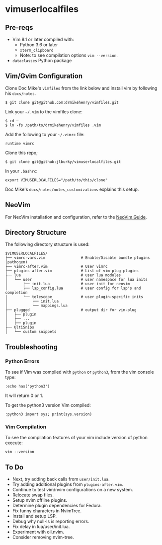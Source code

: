 vimuserlocalfiles
=================

Pre-reqs
--------
* Vim 8.1 or later compiled with:
    * Python 3.6 or later
    * `xterm_clipboard`
    * Note: to see compilation options `vim --version`.
* `dataclasses` Python package 

Vim/Gvim Configuration
----------------------

Clone Doc Mike's `vimfiles` from the link below and install vim by following his
  `docs/notes`.
```
$ git clone git@github.com:drmikehenry/vimfiles.git
```

Link your `~/.vim` to the vimfiles clone:
```
$ cd ~
$ ln -fs /path/to/drmikehenry/vimfiles .vim
```

Add the following to your `~/.vimrc` file:
```
runtime vimrc
```

Clone this repo;
```
$ git clone git@github:jlburky/vimuserlocalfiles.git
```

In your `.bashrc`:
```
export VIMUSERLOCALFILES="/path/to/this/clone"
```

Doc Mike's `docs/notes/notes_customizations` explains this setup.

NeoVim
------

For NeoVim installation and configuration, refer to the [NeoVim
Guide](NEOVIM.md).

Directory Structure
-------------------

The following directory structure is used:

```
$VIMUSERLOCALFILES/
├── vimrc-vars.vim                # Enable/Disable bundle plugins (pathogen)
├── vimrc-after.vim               # User vimrc
├── plugins-after.vim             # List of vim-plug plugins
├── lua                           # user lua modules
│   └── user                      # user namespace for lua inits
│       ├── init.lua              # user init for neovim
│       ├── lsp_config.lua        # user config for lsp's and completion
│       └── telescope             # user plugin-specific inits
│           ├── init.lua
│           └── mappings.lua
├── plugged                       # output dir for vim-plug
│   ├── plugin
│   ├── ...
│   ├── plugin
├── UltiSnips
│   └── custom snippets
```

Troubleshooting
---------------

### Python Errors
To see if Vim was compiled with `python` or `python3`, from the vim console type:
```
:echo has('python3')
```
It wlll return 0 or 1.

To get the python3 version Vim compiled:
```
:python3 import sys; print(sys.version)
```

### Vim Compilation
To see the compilation features of your vim include version of python execute:
```
vim --version
```

To Do
-----
* Next, try adding back calls from `user/init.lua`.
* Try adding additional plugins from `plugins-after.vim`.
* Continue to test vim/nvim configurations on a new system.
* Relocate swap files.
* Setup nvim offline plugins.
* Determine plugin dependencies for Fedora.
* Fix funny characters in NvimTree.
* Install and setup LSP.
* Debug why null-ls is reporting errors.
* Fix delay in lua/user/init.lua.
* Experiment with oil.nvim.
* Consider removing nvim-tree.
